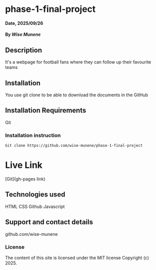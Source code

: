# phase-1-final-project

#### Date, 2025/09/26

#### By *Wise Munene*

## Description
It's a webpage for football fans where they can follow up their favourite teams
## Installation
You use git clone to be able to download the documents in the GitHub

## Installation Requirements
Git

### Installation instruction
```
Git clone https://github.com/wise-munene/phase-1-final-project

```

# Live Link
[Git](gh-pages link)

## Technologies used
HTML
CSS
Github
Javascript

## Support and contact details
github.com/wise-munene

### License
The content of this site is licensed under the MIT license
Copyright (c) 2025.








